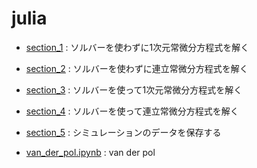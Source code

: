 # julia

* [section_1](section_1.ipynb) : ソルバーを使わずに1次元常微分方程式を解く  
* [section_2](section_2.ipynb) : ソルバーを使わずに連立常微分方程式を解く  
* [section_3](section_3.ipynb) : ソルバーを使って1次元常微分方程式を解く  
* [section_4](section_5.ipynb) : ソルバーを使って連立常微分方程式を解く  
* [section_5](section_6.ipynb) : シミュレーションのデータを保存する  

* [van_der_pol.ipynb](van_der_pol.ipynb) : van der pol  